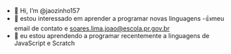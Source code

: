 - 👋 Hi, I’m @jaozinho157
- 👀 estou interessado em aprender a programar novas linguagens
-:+1:meu email de contato e soares.lima.joao@escola.pr.gov.br
- 🌱 eu estou aprendendo a programar recentemente a linguagens de JavaScript e Scratch
